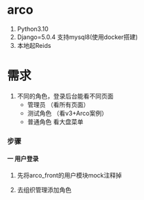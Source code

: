 # arco

1. Python3.10
2. Django=5.0.4 支持mysql8(使用docker搭建)
3. 本地起Reids

# 需求

1. 不同的角色，登录后台能看不同页面
    - 管理员 （看所有页面）
    - 测试角色 （看v3+Arco案例）
    - 普通角色 看大盘菜单
    
   
### 步骤


#### 一 用户登录

1. 先将arco_front的用户模块mock注释掉

2. 去组织管理添加角色



